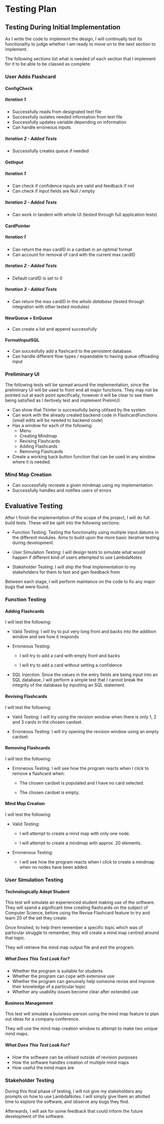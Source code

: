 # Testing Plan

## Testing During Initial Implementation

As I write the code to implement the design, I will continually test its functionality to judge whether I am ready to move on to the next section to implement. 

The following sections list what is needed of each section that I implement for it to be able to be classed as complete:

### User Adds Flashcard

#### ConfigCheck

##### Iteration 1

- Successfully reads from designated text file
- Successfully isolates needed information from text file
- Successfully updates variable depending on information
- Can handle erroneous inputs

##### Iteration 2 - Added Tests

- Successfully creates queue if needed

#### GetInput

##### Iteration 1

- Can check if confidence inputs are valid and feedback if not
- Can check if input fields are Null / empty

##### Iteration 2 - Added Tests

- Can work in tandem with whole UI (tested through full application tests)

#### CardPointer

##### Iteration 1

- Can return the max cardID in a cardset in an optimal format
- Can account for removal of card with the current max cardID

##### Iteration 2 - Added Tests

- Default cardID is set to 0

##### Iteration 3 - Added Tests

- Can return the max cardID in the *whole database* (tested through integration with other tested modules)

#### NewQueue + EnQueue

- Can create a list and append successfully

#### FormatInputSQL

- Can succesfully add a flashcard to the persistent database.
- Can handle different flow types / expandable to having queue offloading input

### Preliminary UI

The following tests will be spread around the implementation, since the preliminary UI will be used to front end all major functions. They may not be pointed out at each point specifically, however it will be clear to see them being satisfied as I itertively test and implement PrelimUI.

- Can show that Tkinter is successfully being utilised by the system
- Can work with the already created backend code in FlashcardFunctions (small edits will be needed to backend code)
- Has a window for each of the following:
  - Menu
  - Creating Mindmap
  - Revising Flashcards
  - Adding Flashcards
  - Removing Flashcards
- Create a working back button function that can be used in any window where it is needed.

### Mind Map Creation

- Can successfully recreate a given mindmap using my implementation
- Successfully handles and notifies users of errors

## Evaluative Testing

After I finish the implementation of the scope of the project, I will do full build tests. These will be split into the following sections:

- Function Testing: Testing the functionality using multiple input datums in the different modules. Aims to build upon the more basic iterative testing during development.

- User Simulation Testing: I will design tests to simulate what would happen if different kind of users attempted to use LambdaNotes

- Stakeholder Testing: I will ship the final implementation to my stakeholders for them to test and gain feedback from

Between each stage, I will perform maintance on the code to fix any major bugs that were found.

### Function Testing

#### Adding Flashcards

I will test the following:

- Valid Testing: I will try to put very long front and backs into the addition window and see how it responds
- Erroneous Testing: 
  - I will try to add a card with empty front and backs

  - I will try to add a card without setting a confidence

- SQL Injection: Since the values in the entry fields are being input into an SQL database, I will perform a simple test that I cannot break the integrity of the database by inputting an SQL statement.

#### Revising Flashcards

I will test the following:

- Valid Testing: I will try using the revision window when there is only 1, 2 and 3 cards in the chosen cardset.

- Erroneous Testing: I will try opening the revision window using an empty cardset.

#### Removing Flashcards

I will test the following:

- Erroneous Testing: I will see how the program reacts when I click to remove a flashcard when:
  
  - The chosen cardset is populated and I have no card selected.
  
  - The chosen cardset is empty.

#### Mind Map Creation

I will test the following:

- Valid Testing: 
  - I will attempt to create a mind map with only one node.

  - I will attempt to create a mindmap with approx. 20 elements.

- Erronenous Testing:
  - I will see how the program reacts when I click to create a mindmap when no nodes have been added.

### User Simulation Testing

#### Technologically Adept Student

This test will simulate an experienced student making use of the software. They will spend a significant time creating flashcards on the subject of Computer Science, before using the Revise Flashcard feature to try and learn 20 of the set they create. 

Once finished, to help them remember a specific topic which was of particular struggle to remember, they will create a mind map centred around that topic. 

They will retrieve the mind map output file and exit the program. 

##### What Does This Test Look For?

- Whether the program is suitable for students
- Whether the program can cope with extensive use
- Whether the program can genuinely help someone revise and improve their knowledge of a particular topic
- Whether any usability issues become clear after extended use

#### Business Management

This test will simulate a buisness-person using the mind map feature to plan out ideas for a company conference.

They will use the mind map creation window to attempt to make two unique mind maps.

##### What Does This Test Look For?

- How the software can be utilised outside of revision purposes
- How the software handles creation of multiple mind maps
- How useful the mind maps are

### Stakeholder Testing

During this final phase of testing, I will not give my stakeholders any prompts on how to use LambdaNotes. I will simply give them an allotted time to explore the software, and observe any bugs they find. 

Afterwards, I will ask for some feedback that could inform the future development of the software.



